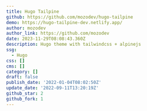 ```yaml
---
title: Hugo Tailpine
github: https://github.com/mozodev/hugo-tailpine
demo: https://hugo-tailpine-dev.netlify.app/
author: mozodev
author_link: https://github.com/mozodev
date: 2023-11-29T08:08:43.360Z
description: Hugo theme with tailwindcss + alpinejs
ssg:
  - Hugo
css: []
cms: []
category: []
draft: false
publish_date: '2022-01-04T08:02:50Z'
update_date: '2022-09-11T13:20:19Z'
github_star: 2
github_fork: 1
---
```

